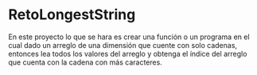 # RetoLongestString
En este proyecto lo que se hara es crear una función o un programa en el cual dado un arreglo de una dimensión que cuente con solo cadenas, entonces lea todos los valores del arreglo y obtenga el índice del arreglo que cuenta con la cadena con más caracteres.
